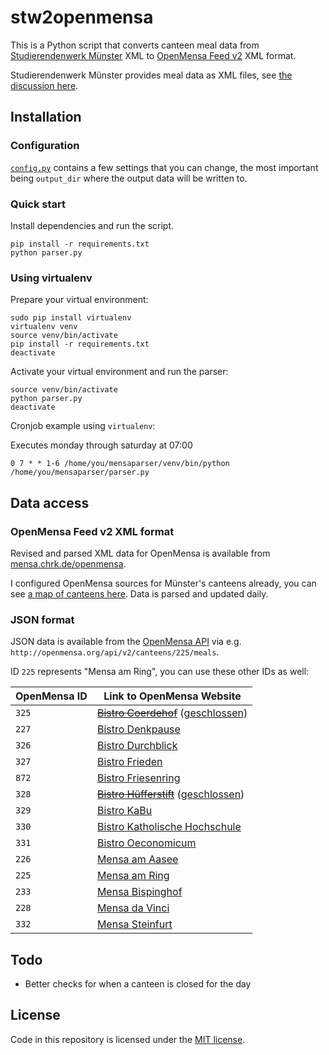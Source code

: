# stw2openmensa

This is a Python script that converts canteen meal data from [Studierendenwerk Münster](https://www.stw-muenster.de/) XML to [OpenMensa Feed v2](http://doc.openmensa.org/feed/v2/) XML format.

Studierendenwerk Münster provides meal data as XML files, see [the discussion here](https://github.com/ifgi-webteam/mensaparser/issues/4#issuecomment-260331519).

## Installation

### Configuration

[`config.py`](config.py) contains a few settings that you can change, the most important being `output_dir` where the output data will be written to.

### Quick start

Install dependencies and run the script.

```
pip install -r requirements.txt
python parser.py
```

### Using virtualenv

Prepare your virtual environment:
```
sudo pip install virtualenv
virtualenv venv
source venv/bin/activate
pip install -r requirements.txt
deactivate
```

Activate your virtual environment and run the parser:
```
source venv/bin/activate
python parser.py
deactivate
```

Cronjob example using `virtualenv`:

Executes monday through saturday at 07:00

```
0 7 * * 1-6 /home/you/mensaparser/venv/bin/python /home/you/mensaparser/parser.py
```

## Data access

### OpenMensa Feed v2 XML format

Revised and parsed XML data for OpenMensa is available from [mensa.chrk.de/openmensa](https://mensa.chrk.de/openmensa).

I configured OpenMensa sources for Münster's canteens already, you can see [a map of canteens here](http://openmensa.org/#14/51.9646/7.6159). Data is parsed and updated daily.

### JSON format

JSON data is available from the [OpenMensa API](http://doc.openmensa.org/api/v2/) via e.g. `http://openmensa.org/api/v2/canteens/225/meals`.

ID `225` represents "Mensa am Ring", you can use these other IDs as well:

|OpenMensa ID | Link to OpenMensa Website            |
|-------------|--------------------------------------|
|`325`        | ~~[Bistro Coerdehof][325]~~ ([geschlossen](https://github.com/chk1/stw2openmensa/issues/2)) |
|`227`        | [Bistro Denkpause][227]              |
|`326`        | [Bistro Durchblick][326]             |
|`327`        | [Bistro Frieden][327]                |
|`872`        | [Bistro Friesenring][872]            |
|`328`        | ~~[Bistro Hüfferstift][328]~~ ([geschlossen](https://github.com/chk1/stw2openmensa/issues/2)) |
|`329`        | [Bistro KaBu][329]                   |
|`330`        | [Bistro Katholische Hochschule][330] |
|`331`        | [Bistro Oeconomicum][331]            |
|`226`        | [Mensa am Aasee][226]                |
|`225`        | [Mensa am Ring][225]                 |
|`233`        | [Mensa Bispinghof][233]              |
|`228`        | [Mensa da Vinci][228]                |
|`332`        | [Mensa Steinfurt][332]               |


[325]: https://openmensa.org/c/325
[227]: https://openmensa.org/c/227
[326]: https://openmensa.org/c/326
[327]: https://openmensa.org/c/327
[328]: https://openmensa.org/c/328
[329]: https://openmensa.org/c/329
[330]: https://openmensa.org/c/330
[331]: https://openmensa.org/c/331
[226]: https://openmensa.org/c/226
[225]: https://openmensa.org/c/225
[233]: https://openmensa.org/c/233
[228]: https://openmensa.org/c/228
[332]: https://openmensa.org/c/332
[872]: https://openmensa.org/c/872

## Todo

* Better checks for when a canteen is closed for the day

## License

Code in this repository is licensed under the [MIT license](LICENSE).
